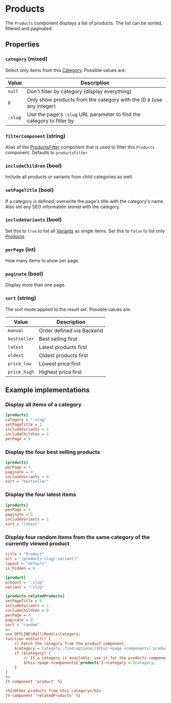 # Products

The `Products` component displays a list of products. The list can be sorted, filtered and paginated.

## Properties

### `category` (mixed)

Select only items from this [Category](../digging-deeper/categories.md). Possible values are:

| Value | Description |
| ----- | ----------- |
| `null` | Don't filter by category (display everything) |
| `8` | Only show products from the category with the ID `8` (use any integer) |
| `:slug` | Use the page's `:slug` URL parameter to find the category to filter by |

### `filterComponent` (string)

Alias of the [ProductsFilter](./products-filter.md) component that is used to filter
this `Products` component. Defaults to `productsFilter`

### `includeChildren` (bool)

Include all products or variants from child categories as well.

### `setPageTitle` (bool)

If a category is defined, overwrite the page's title with the category's name. Also set any SEO information stored 
with the category. 

### `includeVariants` (bool)

Set this to `true` to list all [Variants](../digging-deeper/products.md) as single items.
Set this to `false` to list only [Products](../digging-deeper/products.md).


### `perPage` (int)

How many items to show per page.

### `paginate` (bool)

Display more than one page.

### `sort` (string)

The sort mode applied to the result set. Possible values are:

| Value        | Description           |
| ------------ | --------------------- |
| `manual`     | Order defined via Backend   |
| `bestseller` | Best selling first    |
| `latest`     | Latest products first |
| `oldest`     | Oldest products first | 
| `price_low`  | Lowest price first    |
| `price_high` | Highest price first   |

## Example implementations

### Display all items of a category

```ini
[products]
category = ":slug"
setPageTitle = 1
includeVariants = 1
includeChildren = 1
perPage = 9
```

### Display the four best selling products

```ini
[products]
perPage = 4
paginate = 0
includeVariants = 0
sort = "bestseller"
```

### Display the four latest items

```ini
[products]
perPage = 4
paginate = 0
includeVariants = 1
sort = "latest"
```

### Display four random items from the same category of the currently viewed product

```ini
title = "Product"
url = "/product/:slug/:variant?"
layout = "default"
is_hidden = 0

[product]
product = ":slug"
variant = ":slug"

[products relatedProducts]
setPageTitle = 0
includeVariants = 1
includeChildren = 0
perPage = 4
paginate = 0
sort = "random"
==
use OFFLINE\Mall\Models\Category;
function onStart() {
    // Fetch the category from the product component.
    $category = Category::find(optional($this->page->components['product']->item)->category_id);
    if ($category) {
        // If a category is available, use it for the products component.
        $this->page->components['products']->category = $category;
    }
}
==
{% component 'product' %}

<h2>Other products from this category</h2>
{% component 'relatedProducts' %}
```
